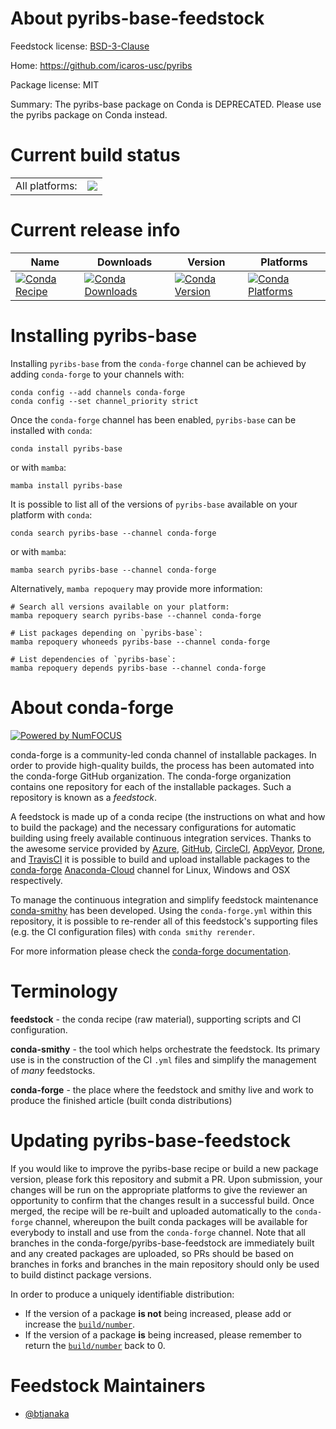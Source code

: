 About pyribs-base-feedstock
===========================

Feedstock license: [BSD-3-Clause](https://github.com/conda-forge/pyribs-base-feedstock/blob/main/LICENSE.txt)

Home: https://github.com/icaros-usc/pyribs

Package license: MIT

Summary: The pyribs-base package on Conda is DEPRECATED. Please use the pyribs package on Conda instead.

Current build status
====================


<table><tr><td>All platforms:</td>
    <td>
      <a href="https://dev.azure.com/conda-forge/feedstock-builds/_build/latest?definitionId=12088&branchName=main">
        <img src="https://dev.azure.com/conda-forge/feedstock-builds/_apis/build/status/pyribs-base-feedstock?branchName=main">
      </a>
    </td>
  </tr>
</table>

Current release info
====================

| Name | Downloads | Version | Platforms |
| --- | --- | --- | --- |
| [![Conda Recipe](https://img.shields.io/badge/recipe-pyribs--base-green.svg)](https://anaconda.org/conda-forge/pyribs-base) | [![Conda Downloads](https://img.shields.io/conda/dn/conda-forge/pyribs-base.svg)](https://anaconda.org/conda-forge/pyribs-base) | [![Conda Version](https://img.shields.io/conda/vn/conda-forge/pyribs-base.svg)](https://anaconda.org/conda-forge/pyribs-base) | [![Conda Platforms](https://img.shields.io/conda/pn/conda-forge/pyribs-base.svg)](https://anaconda.org/conda-forge/pyribs-base) |

Installing pyribs-base
======================

Installing `pyribs-base` from the `conda-forge` channel can be achieved by adding `conda-forge` to your channels with:

```
conda config --add channels conda-forge
conda config --set channel_priority strict
```

Once the `conda-forge` channel has been enabled, `pyribs-base` can be installed with `conda`:

```
conda install pyribs-base
```

or with `mamba`:

```
mamba install pyribs-base
```

It is possible to list all of the versions of `pyribs-base` available on your platform with `conda`:

```
conda search pyribs-base --channel conda-forge
```

or with `mamba`:

```
mamba search pyribs-base --channel conda-forge
```

Alternatively, `mamba repoquery` may provide more information:

```
# Search all versions available on your platform:
mamba repoquery search pyribs-base --channel conda-forge

# List packages depending on `pyribs-base`:
mamba repoquery whoneeds pyribs-base --channel conda-forge

# List dependencies of `pyribs-base`:
mamba repoquery depends pyribs-base --channel conda-forge
```


About conda-forge
=================

[![Powered by
NumFOCUS](https://img.shields.io/badge/powered%20by-NumFOCUS-orange.svg?style=flat&colorA=E1523D&colorB=007D8A)](https://numfocus.org)

conda-forge is a community-led conda channel of installable packages.
In order to provide high-quality builds, the process has been automated into the
conda-forge GitHub organization. The conda-forge organization contains one repository
for each of the installable packages. Such a repository is known as a *feedstock*.

A feedstock is made up of a conda recipe (the instructions on what and how to build
the package) and the necessary configurations for automatic building using freely
available continuous integration services. Thanks to the awesome service provided by
[Azure](https://azure.microsoft.com/en-us/services/devops/), [GitHub](https://github.com/),
[CircleCI](https://circleci.com/), [AppVeyor](https://www.appveyor.com/),
[Drone](https://cloud.drone.io/welcome), and [TravisCI](https://travis-ci.com/)
it is possible to build and upload installable packages to the
[conda-forge](https://anaconda.org/conda-forge) [Anaconda-Cloud](https://anaconda.org/)
channel for Linux, Windows and OSX respectively.

To manage the continuous integration and simplify feedstock maintenance
[conda-smithy](https://github.com/conda-forge/conda-smithy) has been developed.
Using the ``conda-forge.yml`` within this repository, it is possible to re-render all of
this feedstock's supporting files (e.g. the CI configuration files) with ``conda smithy rerender``.

For more information please check the [conda-forge documentation](https://conda-forge.org/docs/).

Terminology
===========

**feedstock** - the conda recipe (raw material), supporting scripts and CI configuration.

**conda-smithy** - the tool which helps orchestrate the feedstock.
                   Its primary use is in the construction of the CI ``.yml`` files
                   and simplify the management of *many* feedstocks.

**conda-forge** - the place where the feedstock and smithy live and work to
                  produce the finished article (built conda distributions)


Updating pyribs-base-feedstock
==============================

If you would like to improve the pyribs-base recipe or build a new
package version, please fork this repository and submit a PR. Upon submission,
your changes will be run on the appropriate platforms to give the reviewer an
opportunity to confirm that the changes result in a successful build. Once
merged, the recipe will be re-built and uploaded automatically to the
`conda-forge` channel, whereupon the built conda packages will be available for
everybody to install and use from the `conda-forge` channel.
Note that all branches in the conda-forge/pyribs-base-feedstock are
immediately built and any created packages are uploaded, so PRs should be based
on branches in forks and branches in the main repository should only be used to
build distinct package versions.

In order to produce a uniquely identifiable distribution:
 * If the version of a package **is not** being increased, please add or increase
   the [``build/number``](https://docs.conda.io/projects/conda-build/en/latest/resources/define-metadata.html#build-number-and-string).
 * If the version of a package **is** being increased, please remember to return
   the [``build/number``](https://docs.conda.io/projects/conda-build/en/latest/resources/define-metadata.html#build-number-and-string)
   back to 0.

Feedstock Maintainers
=====================

* [@btjanaka](https://github.com/btjanaka/)

